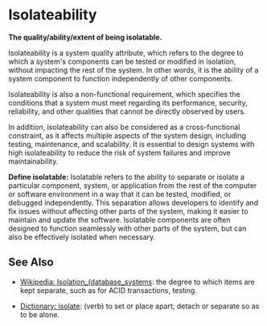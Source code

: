 # Isolateability

**The quality/ability/extent of being isolatable.**

<span data-chatgpt-prompt="explain isolateability (system quality attribute, non-functional requirement, cross-functional constraint )">

Isolateability is a system quality attribute, which refers to the degree to which a system's components can be tested or modified in isolation, without impacting the rest of the system. In other words, it is the ability of a system component to function independently of other components.

Isolateability is also a non-functional requirement, which specifies the conditions that a system must meet regarding its performance, security, reliability, and other qualities that cannot be directly observed by users.

In addition, isolateability can also be considered as a cross-functional constraint, as it affects multiple aspects of the system design, including testing, maintenance, and scalability. It is essential to design systems with high isolateability to reduce the risk of system failures and improve maintainability.

</span>

**Define isolatable:** <span data-chatgpt-prompt="define isolatable (computers and software)">Isolatable refers to the ability to separate or isolate a particular component, system, or application from the rest of the computer or software environment in a way that it can be tested, modified, or debugged independently. This separation allows developers to identify and fix issues without affecting other parts of the system, making it easier to maintain and update the software. Isolatable components are often designed to function seamlessly with other parts of the system, but can also be effectively isolated when necessary.</span>

## See Also

* [Wikipedia: Isolation_(database_systems](https://wikipedia.org/wiki/Isolation_(database_systems)): the degree to which items are kept separate, such as for ACID transactions, testing.

* [Dictionary: isolate](https://www.dictionary.com/browse/isolate): (verb) to set or place apart; detach or separate so as to be alone.

